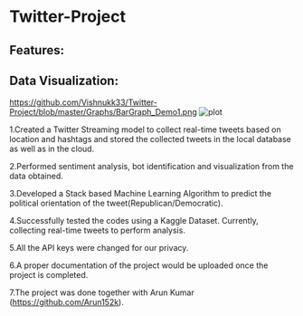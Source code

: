 # Twitter-Project
## Features:



## Data Visualization:
https://github.com/Vishnukk33/Twitter-Project/blob/master/Graphs/BarGraph_Demo1.png
![plot](./Twitter-Project/Graphs/BarGraph_Demo1.png)


1.Created a Twitter Streaming model to collect real-time tweets based on location and hashtags and stored the collected tweets in the local database as well as in the cloud.

2.Performed sentiment analysis, bot identification and visualization from the data obtained.

3.Developed a Stack based Machine Learning Algorithm to predict the political orientation of the tweet(Republican/Democratic).

4.Successfully tested the codes using a Kaggle Dataset. Currently, collecting real-time tweets to perform analysis.

5.All the API keys were changed for our privacy.

6.A proper documentation of the project would be uploaded once the project is completed.

7.The project was done together with Arun Kumar (https://github.com/Arun152k).
